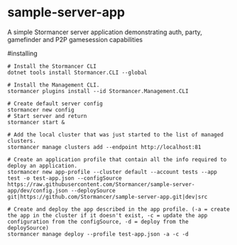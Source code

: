 # sample-server-app
A simple Stormancer server application demonstrating auth, party, gamefinder and P2P gamesession capabilities


#installing
    
    # Install the Stormancer CLI
    dotnet tools install Stormancer.CLI --global
    
    # Install the Management CLI.
    stormancer plugins install --id Stormancer.Management.CLI
    
    # Create default server config
    stormancer new config
    # Start server and return
    stormancer start &
    
    # Add the local cluster that was just started to the list of managed clusters.
    stormancer manage clusters add --endpoint http://localhost:81
    
    # Create an application profile that contain all the info required to deploy an application.
    stormancer new app-profile --cluster default --account tests --app test -o test-app.json --configSource https://raw.githubusercontent.com/Stormancer/sample-server-app/dev/config.json --deploySource git|https://github.com/Stormancer/sample-server-app.git|dev|src
    
    # Create and deploy the app described in the app profile. (-a = create the app in the cluster if it doesn't exist, -c = update the app configuration from the configSource, -d = deploy from the deploySource) 
    stormancer manage deploy --profile test-app.json -a -c -d
